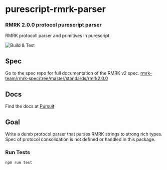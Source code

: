 # purescript-rmrk-parser

### RMRK 2.0.0 protocol purescript parser

RMRK protocoll parser and primitives in purescript.

![Build & Test](https://github.com/rmrk-team/purescript-rmrk-parser/actions/workflows/build_and_test.yml/badge.svg)

## Spec

Go to the spec repo for full documentation of the RMRK v2 spec.
[rmrk-team/rmrk-spec/tree/master/standards/rmrk2.0.0](https://github.com/rmrk-team/rmrk-spec/tree/master/standards/rmrk2.0.0)

## Docs

Find the docs at [Pursuit](https://pursuit.purescript.org/packages/purescript-rmrk-parser)

## Goal

Write a dumb protocol parser that parses RMRK strings to strong rich types. Spec of protocol consolidation is not defined or handled in this package.

### Run Tests

```bash
npm run test
```
